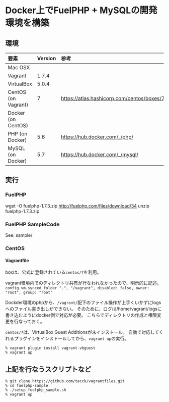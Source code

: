 # Docker上でFuelPHP + MySQLの開発環境を構築

## 環境
| 要素 | Version | 参考 |
|:------|:---|:---|
| Mac OSX |  |  |
| Vagrant | 1.7.4 | |
| VirtualBox | 5.0.4 | |
| CentOS (on Vagrant) | 7 | https://atlas.hashicorp.com/centos/boxes/7 |
| Docker (on CentOS) |  |  |
| PHP (on Docker) | 5.6 | https://hub.docker.com/_/php/ |
| MySQL (on Docker) | 5.7 | https://hub.docker.com/_/mysql/ |



## 実行

### FuelPHP

wget -O fuelphp-1.7.3.zip http://fuelphp.com/files/download/34
unzip fuelphp-1.7.3.zip

### FuelPHP SampleCode

See: sample/

### CentOS

#### Vagrantfile

boxは、公式に登録されている`centos/7`を利用。

vagrant環境内でのディレクトリ共有が行なわれなかったので、明示的に記述。
`config.vm.synced_folder ".", "/vagrant", disabled: false, owner: "root", group: "root"`

Dockder環境のphpから、`/vagrant/`配下のファイル操作が上手くいかずにlogsへのファイル書き出しができない。
そのために、ログは/home/vagrant/logsに書き込むようにdocker側で対応が必要。
こちらでディレクトリの作成と権限変更を行なっておく。

`centos/7`は、VirtualBox Guest Additionsが未インストール。
自動で対応してくれるプラグインをインストールしてから、`vagrant up`の実行。

```
% vagrant plugin install vagrant-vbguest
% vagrant up
```



## 上記を行なうスクリプトなど

```
% git clone https://github.com/tacck/vagrantfiles.git
% cd fuelphp-sample
% ./setup_fuelphp_sample.sh
% vagrant up
```